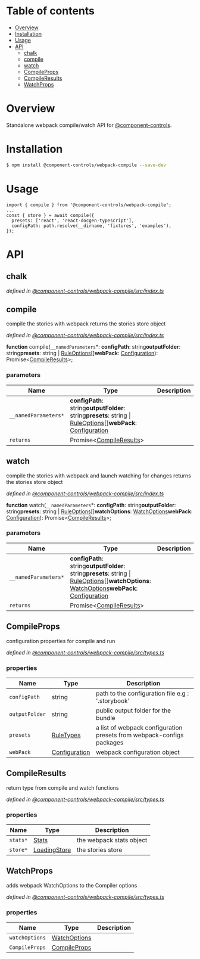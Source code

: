 # Table of contents

-   [Overview](#overview)
-   [Installation](#installation)
-   [Usage](#usage)
-   [API](#api)
    -   [chalk](#chalk)
    -   [compile](#compile)
    -   [watch](#watch)
    -   [CompileProps](#compileprops)
    -   [CompileResults](#compileresults)
    -   [WatchProps](#watchprops)

# Overview

Standalone webpack compile/watch API for [@component-controls](https://github.com/ccontrols/component-controls).

# Installation

```bash
$ npm install @component-controls/webpack-compile --save-dev
```

# Usage

    import { compile } from '@component-controls/webpack-compile';
    ...
    const { store } = await compile({
      presets: ['react', 'react-docgen-typescript'],
      configPath: path.resolve(__dirname, 'fixtures', 'examples'),
    });

# API

<tsdoc-typescript files="@types/webpack/index.d.ts" entry="./src/index.ts,./src/types.ts"/>

<!-- START-TSDOC-TYPESCRIPT -->

## chalk

_defined in [@component-controls/webpack-compile/src/index.ts](https://github.com/ccontrols/component-controls/tree/master/core/webpack-compile/src/index.ts#L1)_



## compile

compile the stories with webpack
returns the stories store object

_defined in [@component-controls/webpack-compile/src/index.ts](https://github.com/ccontrols/component-controls/tree/master/core/webpack-compile/src/index.ts#L9)_

**function** compile(`__namedParameters`\*: **configPath**: string**outputFolder**: string**presets**: string | [RuleOptions](#ruleoptions)\[]**webPack**: [Configuration](#configuration)): Promise&lt;[CompileResults](#compileresults)>;

### parameters

| Name                 | Type                                                                                                                                            | Description |
| -------------------- | ----------------------------------------------------------------------------------------------------------------------------------------------- | ----------- |
| `__namedParameters*` | **configPath**: string**outputFolder**: string**presets**: string \| [RuleOptions](#ruleoptions)\[]**webPack**: [Configuration](#configuration) |             |
| `returns`            | Promise&lt;[CompileResults](#compileresults)>                                                                                                   |             |

## watch

compile the stories with webpack and launch watching for changes
returns the stories store object

_defined in [@component-controls/webpack-compile/src/index.ts](https://github.com/ccontrols/component-controls/tree/master/core/webpack-compile/src/index.ts#L32)_

**function** watch(`__namedParameters`\*: **configPath**: string**outputFolder**: string**presets**: string | [RuleOptions](#ruleoptions)\[]**watchOptions**: [WatchOptions](#watchoptions)**webPack**: [Configuration](#configuration)): Promise&lt;[CompileResults](#compileresults)>;

### parameters

| Name                 | Type                                                                                                                                                                                           | Description |
| -------------------- | ---------------------------------------------------------------------------------------------------------------------------------------------------------------------------------------------- | ----------- |
| `__namedParameters*` | **configPath**: string**outputFolder**: string**presets**: string \| [RuleOptions](#ruleoptions)\[]**watchOptions**: [WatchOptions](#watchoptions)**webPack**: [Configuration](#configuration) |             |
| `returns`            | Promise&lt;[CompileResults](#compileresults)>                                                                                                                                                  |             |

## CompileProps

configuration properties for compile and run

_defined in [@component-controls/webpack-compile/src/types.ts](https://github.com/ccontrols/component-controls/tree/master/core/webpack-compile/src/types.ts#L8)_



### properties

| Name           | Type                            | Description                                                           |
| -------------- | ------------------------------- | --------------------------------------------------------------------- |
| `configPath`   | string                          | path to the configuration file e.g : '.storybook'                     |
| `outputFolder` | string                          | public output folder for the bundle                                   |
| `presets`      | [RuleTypes](#ruletypes)         | a list of webpack configuration presets from webpack-configs packages |
| `webPack`      | [Configuration](#configuration) | webpack configuration object                                          |

## CompileResults

return type from compile and watch functions

_defined in [@component-controls/webpack-compile/src/types.ts](https://github.com/ccontrols/component-controls/tree/master/core/webpack-compile/src/types.ts#L29)_



### properties

| Name     | Type                          | Description              |
| -------- | ----------------------------- | ------------------------ |
| `stats*` | [Stats](#stats)               | the webpack stats object |
| `store*` | [LoadingStore](#loadingstore) | the stories store        |

## WatchProps

adds webpack WatchOptions to the Compiler options

_defined in [@component-controls/webpack-compile/src/types.ts](https://github.com/ccontrols/component-controls/tree/master/core/webpack-compile/src/types.ts#L43)_

### properties

| Name           | Type                          | Description |
| -------------- | ----------------------------- | ----------- |
| `watchOptions` | [WatchOptions](#watchoptions) |             |
| `CompileProps` | [CompileProps](#compileprops) |             |

<!-- END-TSDOC-TYPESCRIPT -->
